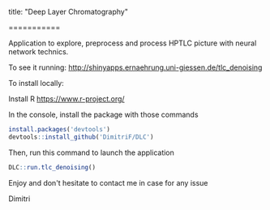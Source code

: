 title: "Deep Layer Chromatography"

===========

Application to explore, preprocess and process HPTLC picture with neural network technics.

To see it running:
http://shinyapps.ernaehrung.uni-giessen.de/tlc_denoising

To install locally:

Install R
https://www.r-project.org/

In the console, install the package with those commands
```r
install.packages('devtools')
devtools::install_github('DimitriF/DLC')
```

Then, run this command to launch the application
```r
DLC::run.tlc_denoising()
```

Enjoy and don't hesitate to contact me in case for any issue

Dimitri
